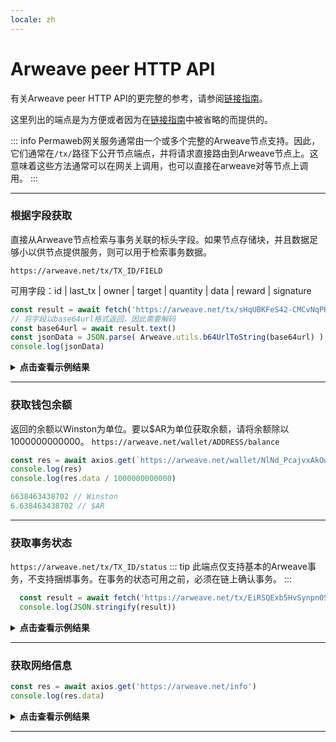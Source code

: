 ```yaml
---
locale: zh
---
```

# Arweave peer HTTP API
有关Arweave peer HTTP API的更完整的参考，请参阅[链接指南](https://docs.arweave.org/developers/server/http-api)。

这里列出的端点是为方便或者因为在[链接指南](https://docs.arweave.org/developers/server/http-api)中被省略的而提供的。

::: info
Permaweb网关服务通常由一个或多个完整的Arweave节点支持。因此，它们通常在`/tx/`路径下公开节点端点，并将请求直接路由到Arweave节点上。这意味着这些方法通常可以在网关上调用，也可以直接在arweave对等节点上调用。
:::

<hr />

### 根据字段获取
直接从Arweave节点检索与事务关联的标头字段。如果节点存储块，并且数据足够小以供节点提供服务，则可以用于检索事务数据。

`https://arweave.net/tx/TX_ID/FIELD`

可用字段：id | last_tx | owner | target | quantity | data | reward | signature
```js
const result = await fetch('https://arweave.net/tx/sHqUBKFeS42-CMCvNqPR31yEP63qSJG3ImshfwzJJF8/data')
// 将字段以base64url格式返回，因此需要解码
const base64url = await result.text()
const jsonData = JSON.parse( Arweave.utils.b64UrlToString(base64url) )
console.log(jsonData)
```

<details>
<summary><b>点击查看示例结果</b></summary>

```json
{
  "ticker":"ANT-PENDING",
  "name":"pending",
  "owner":"NlNd_PcajvxAkOweo7rZHJKiIJ7vW1WXt9vb6CzGmC0",
  "controller":"NlNd_PcajvxAkOweo7rZHJKiIJ7vW1WXt9vb6CzGmC0",
  "evolve":null,
  "records": {
    "@":"As-g0fqvO_ALZpSI8yKfCZaFtnmuwWasY83BQ520Duw"
  },
  "balances":{"NlNd_PcajvxAkOweo7rZHJKiIJ7vW1WXt9vb6CzGmC0":1}
}
```
</details>
<hr />

### 获取钱包余额
返回的余额以Winston为单位。要以$AR为单位获取余额，请将余额除以1000000000000。
`https://arweave.net/wallet/ADDRESS/balance`
```js
const res = await axios.get(`https://arweave.net/wallet/NlNd_PcajvxAkOweo7rZHJKiIJ7vW1WXt9vb6CzGmC0/balance`)
console.log(res)
console.log(res.data / 1000000000000)

6638463438702 // Winston
6.638463438702 // $AR
```
<hr />

### 获取事务状态
`https://arweave.net/tx/TX_ID/status`
::: tip
此端点仅支持基本的Arweave事务，不支持捆绑事务。在事务的状态可用之前，必须在链上确认事务。
:::

```js
  const result = await fetch('https://arweave.net/tx/EiRSQExb5HvSynpn0S7_dDnwcws1AJMxoYx4x7nWoho/status').then(res => res.json())
  console.log(JSON.stringify(result))
```
<details>
<summary><b>点击查看示例结果</b></summary>

```json
{
  "block_height":1095552,"block_indep_hash":"hyhLEyOw5WcIhZxq-tlnxhnEFgKChKHFrMoUdgIg2Sw0WoBMbdx6uSJKjxnQWon3","number_of_confirmations":10669
}

```
</details>
<hr />

### 获取网络信息

```js
const res = await axios.get('https://arweave.net/info')
console.log(res.data)
```

<details>
<summary><b>点击查看示例结果</b></summary>

```json
{
    "network": "arweave.N.1",
    "version": 5,
    "release": 53,
    "height": 1106211,
    "current": "bqPU_7t-TdRIxgsja0ftgEMNnlGL6OX621LPJJzYP12w-uB_PN4F7qRYD-DpIuRu",
    "blocks": 1092577,
    "peers": 13922,
    "queue_length": 0,
    "node_state_latency": 0
}

```
</details>
<hr />